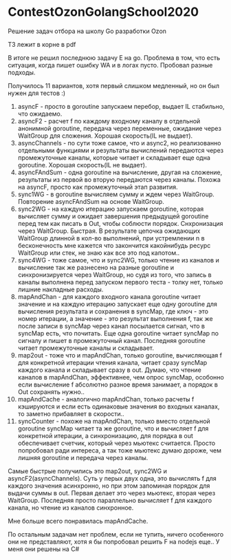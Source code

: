 # ContestOzonGolangSchool2020
Решение задач отбора на школу Go разработки Ozon

ТЗ лежит в корне в pdf

В итоге не решил последнюю задачу E на go.
Проблема в том, что есть ситуация, когда пишет ошибку WA и в логах пусто.
Пробовал разные подходы.

Получилось 11 вариантов, хотя первый слишком медленный, но он был нужен для тестов :)
1) asyncF - просто в goroutine запускаем перебор, выдает IL стабильно, что ожидаемо.
2) asyncF2 - расчет f по каждому входному каналу в отдельной анонимной goroutine, передача через переменные, ожидание через WaitGroup для сложения. Хорошая скорость(IL не выдает).
3) asyncChannels - по сути тоже самое, что и async2, но реализованно отдельными функциями и результаты вычислений передаются через промежуточные каналы, которые читает и складывает еще одна goroutine. Хорошая скорость(IL не выдает).
4) asyncFAndSum - одна goroutine на вычисление, другая на сложение, результаты из первой во вторую передаются через каналы. Похожа на asyncF, просто как промежуточный этап развития.
5) sync1WG - в goroutine вычисляем сумму и ждем через WaitGroup. Повторение asyncFAndSum на основе WaitGroup.
6) sync2WG - на каждую итерацию запускаем goroutine, которая вычисляет сумму и ожидает завершения предыдущей goroutine перед тем как писать в Out, чтобы соблюсти порядок. Снхронизация через WaitGroup. Быстрая. В результате цепочка ожидающих WaitGroup длинной в кол-во выполнений, при устремлении n в бесконечность мне кажется что закончится какойнибудь ресурс WaitGroup или стек, не знаю как все это под капотом..
7) sync4WG - тоже самое, что и sync2WG, только чтение из каналов и вычисление так же разнесено на разные goroutine и синхронизируется через WaitGroup, но судя из того, что запись в каналы выполнена перед запуском первого теста - толку нет, только лишние накладные расходы.
8) mapAndChan - для каждого входного канала goroutine читает значение и на каждую итерацию запускает еще одну goroutine для вычисления результата и сохранения в syncMap, где ключ - это номер итерации, а значение - это результат выполнения f, так же после записи в syncMap через канал посылается сигнал, что в syncMap есть, что почитать. Еще одна goroutine читает syncMap по сигналу и пишет в промежуточный канал. Последняя goroutine читает промежуточные каналы и складывает.
9) map2out - тоже что и mapAndChan, только goroutine, вычисляющая  f для конкретной итерации чтения канала, читает сразу syncMap каждого канала и складывает сразу в out. Думаю, что чтение каналов в mapAndChan, эффективнее, чем опрос syncMap, особонно если вычисление f абсолютно разное время занимает, а порядок в Out сохранять нужно..
10) mapAndCache - аналогично mapAndChan, только расчеты f кэшируются и если есть одинаковые значения во входных каналах, то заметно прибавляет в скорости..
11) syncCounter - похоже на mapAndChan, только вместо отдельной goroutine syncMap читает та же goroutine, что и вычисляет f для конкретной итерации, а синхронизацию, для порядка в out обеспечивает счетчик, который через мьютекс считается. Просто попробовал ради интереса, а так тоже мьютекс думаю дороже, чем лишняя goroutine и передача через каналы.

Самые быстрые получились это map2out, sync2WG и asyncF2(asyncChannels).
Суть у перых двух одна, это вычислять f для каждого значения асинхронно, но при этом запоминая порядок для выдачи суммы в out. Первая делает это через мьютекс, вторая через WaitGroup.
Последняя просто параллельно вычисляет f для каждого канала, но чтение из каналов синхронное.

Мне больше всего понравилась mapAndCache.

По остальным задачам нет проблем, если не тупить, ничего особенного они не представляют, хотя я бы попробовал решить F на nodejs еще..
У меня они решены на C# 
